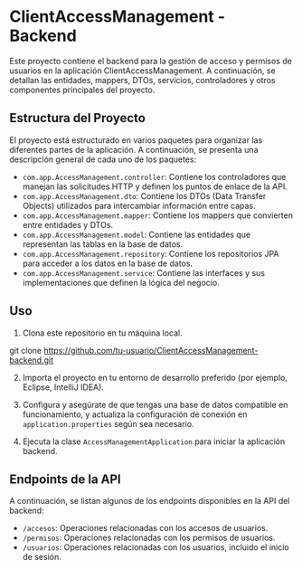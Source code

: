 # ClientAccessManagement - Backend

Este proyecto contiene el backend para la gestión de acceso y permisos de usuarios en la aplicación ClientAccessManagement. A continuación, se detallan las entidades, mappers, DTOs, servicios, controladores y otros componentes principales del proyecto.

## Estructura del Proyecto

El proyecto está estructurado en varios paquetes para organizar las diferentes partes de la aplicación. A continuación, se presenta una descripción general de cada uno de los paquetes:

- `com.app.AccessManagement.controller`: Contiene los controladores que manejan las solicitudes HTTP y definen los puntos de enlace de la API.
- `com.app.AccessManagement.dto`: Contiene los DTOs (Data Transfer Objects) utilizados para intercambiar información entre capas.
- `com.app.AccessManagement.mapper`: Contiene los mappers que convierten entre entidades y DTOs.
- `com.app.AccessManagement.model`: Contiene las entidades que representan las tablas en la base de datos.
- `com.app.AccessManagement.repository`: Contiene los repositorios JPA para acceder a los datos en la base de datos.
- `com.app.AccessManagement.service`: Contiene las interfaces y sus implementaciones que definen la lógica del negocio.

## Uso

1. Clona este repositorio en tu máquina local.

git clone https://github.com/tu-usuario/ClientAccessManagement-backend.git


2. Importa el proyecto en tu entorno de desarrollo preferido (por ejemplo, Eclipse, IntelliJ IDEA).

3. Configura y asegúrate de que tengas una base de datos compatible en funcionamiento, y actualiza la configuración de conexión en `application.properties` según sea necesario.

4. Ejecuta la clase `AccessManagementApplication` para iniciar la aplicación backend.

## Endpoints de la API

A continuación, se listan algunos de los endpoints disponibles en la API del backend:

- `/accesos`: Operaciones relacionadas con los accesos de usuarios.
- `/permisos`: Operaciones relacionadas con los permisos de usuarios.
- `/usuarios`: Operaciones relacionadas con los usuarios, incluido el inicio de sesión.
